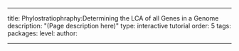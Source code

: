 ---

title: Phylostratiophraphy:Determining the LCA of all Genes in a Genome
description: "(Page description here)"
type: interactive tutorial
order: 5
tags: 
packages: 
level: 
author: 

---